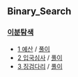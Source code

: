 ## Binary_Search

### <a href="https://programmers.co.kr/learn/courses/30/parts/12486">이분탐색</a>
- <a href="https://programmers.co.kr/learn/courses/30/lessons/43237">1 예산</a> / <a href="https://github.com/QuarterBread/AlgorithmStudy/tree/master/Programmers/Binary_Search/1%EC%98%88%EC%82%B0">풀이</a>
- <a href="https://programmers.co.kr/learn/courses/30/lessons/43238">2 입국심사</a> / <a href="https://github.com/QuarterBread/AlgorithmStudy/tree/master/Programmers/Binary_Search/2%EC%9E%85%EA%B5%AD%EC%8B%AC%EC%82%AC">풀이</a>
- <a href="https://programmers.co.kr/learn/courses/30/lessons/43236">3 징검다리</a> / <a href="https://github.com/QuarterBread/AlgorithmStudy/tree/master/Programmers/Binary_Search/3%EC%A7%95%EA%B2%80%EB%8B%A4%EB%A6%AC">풀이</a>